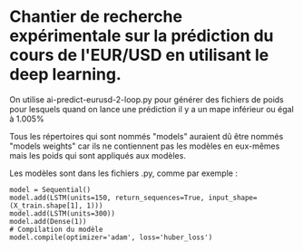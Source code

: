 
# Chantier de recherche expérimentale sur la prédiction du cours de l'EUR/USD en utilisant le deep learning.

On utilise ai-predict-eurusd-2-loop.py pour générer des fichiers de poids pour lesquels quand on lance une prédiction il y a un mape inférieur ou égal à 1.005%

Tous les répertoires qui sont nommés "models" auraient dû être nommés "models weights" car ils ne contiennent pas les modèles en eux-mêmes mais les poids qui sont appliqués aux modèles.

Les modèles sont dans les fichiers .py, comme par exemple :

    model = Sequential()
    model.add(LSTM(units=150, return_sequences=True, input_shape=(X_train.shape[1], 1)))
    model.add(LSTM(units=300))
    model.add(Dense(1))
    # Compilation du modèle
    model.compile(optimizer='adam', loss='huber_loss')

